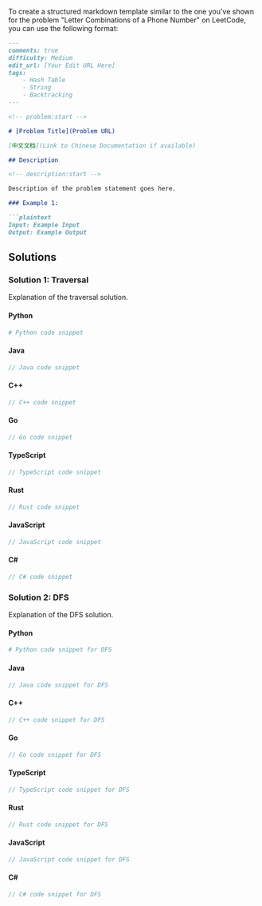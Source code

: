 To create a structured markdown template similar to the one you've shown for the problem "Letter Combinations of a Phone Number" on LeetCode, you can use the following format:

```markdown
---
comments: true
difficulty: Medium
edit_url: [Your Edit URL Here]
tags:
    - Hash Table
    - String
    - Backtracking
---

<!-- problem:start -->

# [Problem Title](Problem URL)

[中文文档](Link to Chinese Documentation if available)

## Description

<!-- description:start -->

Description of the problem statement goes here.

### Example 1:

```plaintext
Input: Example Input
Output: Example Output
```

<!-- description:end -->

## Solutions

<!-- solution:start -->

### Solution 1: Traversal

Explanation of the traversal solution.

<!-- tabs:start -->

#### Python

```python
# Python code snippet
```

#### Java

```java
// Java code snippet
```

#### C++

```cpp
// C++ code snippet
```

#### Go

```go
// Go code snippet
```

#### TypeScript

```ts
// TypeScript code snippet
```

#### Rust

```rust
// Rust code snippet
```

#### JavaScript

```js
// JavaScript code snippet
```

#### C#

```cs
// C# code snippet
```

<!-- tabs:end -->

<!-- solution:end -->

<!-- solution:start -->

### Solution 2: DFS

Explanation of the DFS solution.

<!-- tabs:start -->

#### Python

```python
# Python code snippet for DFS
```

#### Java

```java
// Java code snippet for DFS
```

#### C++

```cpp
// C++ code snippet for DFS
```

#### Go

```go
// Go code snippet for DFS
```

#### TypeScript

```ts
// TypeScript code snippet for DFS
```

#### Rust

```rust
// Rust code snippet for DFS
```

#### JavaScript

```js
// JavaScript code snippet for DFS
```

#### C#

```cs
// C# code snippet for DFS
```

<!-- tabs:end -->

<!-- solution:end -->

<!-- problem:end -->
